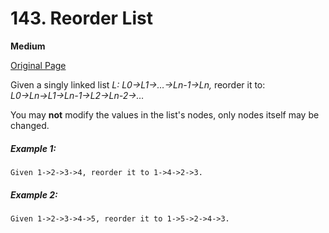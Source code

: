 # 143. Reorder List

**Medium**

[Original Page](https://leetcode.com/problems/reorder-list/)

Given a singly linked list *L: L0→L1→…→Ln-1→Ln,*
reorder it to: *L0→Ln→L1→Ln-1→L2→Ln-2→…*

You may **not** modify the values in the list's nodes, only nodes itself may be changed.

##### Example 1:
```
Given 1->2->3->4, reorder it to 1->4->2->3.
```

##### Example 2: 
```
Given 1->2->3->4->5, reorder it to 1->5->2->4->3.
```
